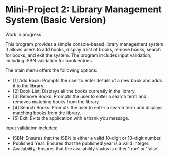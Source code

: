 # Mini-Project 2: Library Management System (Basic Version)

Work in progress

This program provides a simple console-based library management system.
It allows users to add books, display a list of books, remove books,
search for books, and exit the system. The program includes input validation,
including ISBN validation for book entries.

The main menu offers the following options:

  <ul>
  <li>[1] Add Book: Prompts the user to enter details of a new book and adds it
  to the library.
  <li>[2] Book List: Displays all the books currently in the library.
  <li>[3] Remove Books: Prompts the user to enter a search term and removes
  matching books from the library.
  <li>[4] Search Books: Prompts the user to enter a search term and displays
  matching books from the library.
  <li>[5] Exit: Exits the application with a thank you message.
  </ul>

Input validation includes:

  <ul>
  <li>ISBN: Ensures that the ISBN is either a valid 10-digit or 13-digit
  number.
  <li>Published Year: Ensures that the published year is a valid integer.
  <li>Availability: Ensures that the availability status is either 'true' or
  'false'.
  </ul>
